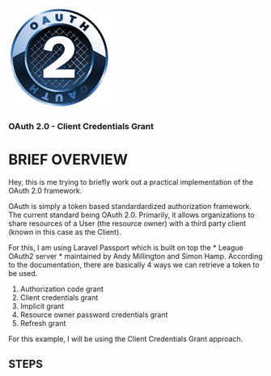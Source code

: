 ![Logo](resource/resources/images/logo.png)

### OAuth 2.0 - Client Credentials Grant 

# BRIEF OVERVIEW
Hey, this is me trying to briefly work out a practical implementation of the OAuth 2.0 framework. 

OAuth is simply a token based standardardized authorization framework. The current standard being OAuth 2.0. Primarily, it allows organizations to share resources of a User (the resource owner) with a third party client (known in this case as the Client).

For this, I am using Laravel Passport which is built on top the * League OAuth2 server * maintained by Andy Millington and Simon Hamp. According to the documentation, there are basically 4 ways we can retrieve a token to be used. 

1. Authorization code grant
2. Client credentials grant
3. Implicit grant
4. Resource owner password credentials grant
5. Refresh grant

For this example, I will be using the Client Credentials Grant approach. 

## STEPS
